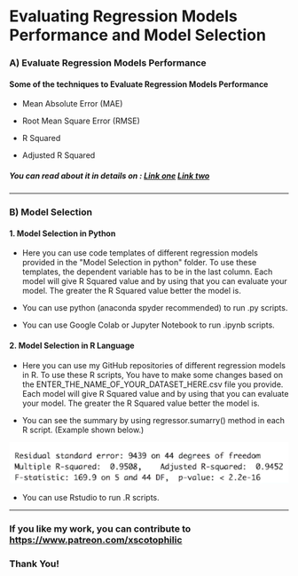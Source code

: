 # Evaluating Regression Models Performance and Model Selection

### A) Evaluate Regression Models Performance

#### Some of the techniques to Evaluate Regression Models Performance

* Mean Absolute Error (MAE)

* Root Mean Square Error (RMSE)

* R Squared

* Adjusted R Squared

##### You can read about it in details on : [Link one](https://openclassrooms.com/en/courses/6401081-improve-the-performance-of-a-machine-learning-model/6519016-evaluate-the-performance-of-a-regression-model) [Link two](https://analyticsindiamag.com/r-squared-vs-adjusted-r-squared/)

---
### B) Model Selection

#### 1. Model Selection in Python

* Here you can use code templates of different regression models provided in the "Model Selection in python" folder. To use these templates, the dependent variable has to be in the last column. Each model will give R Squared value and by using that you can evaluate your model. The greater the R Squared value better the model is.

* You can use python (anaconda spyder recommended) to run .py scripts.

* You can use Google Colab or Jupyter Notebook to run .ipynb scripts.

#### 2. Model Selection in R Language

* Here you can use my GitHub repositories of different regression models in R. To use these R scripts, You have to make some changes based on the ENTER_THE_NAME_OF_YOUR_DATASET_HERE.csv file you provide. Each model will give R Squared value and by using that you can evaluate your model. The greater the R Squared value better the model is.

* You can see the summary by using regressor.sumarry() method in each R script. (Example shown below.)

<img src="msr.png" />

* You can use Rstudio to run .R scripts.

---

### If you like my work, you can contribute to https://www.patreon.com/xscotophilic

### Thank You!